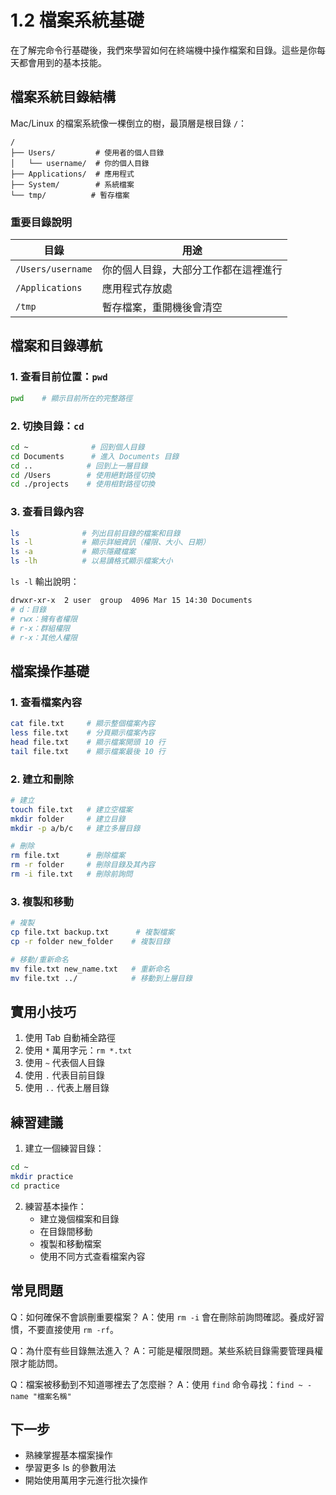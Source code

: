 # 1.2 檔案系統基礎

在了解完命令行基礎後，我們來學習如何在終端機中操作檔案和目錄。這些是你每天都會用到的基本技能。

## 檔案系統目錄結構

Mac/Linux 的檔案系統像一棵倒立的樹，最頂層是根目錄 `/`：



```
/
├── Users/         # 使用者的個人目錄
│   └── username/  # 你的個人目錄
├── Applications/  # 應用程式
├── System/        # 系統檔案
└── tmp/          # 暫存檔案
```

### 重要目錄說明

| 目錄 | 用途 |
|------|------|
| `/Users/username` | 你的個人目錄，大部分工作都在這裡進行 |
| `/Applications` | 應用程式存放處 |
| `/tmp` | 暫存檔案，重開機後會清空 |

## 檔案和目錄導航

### 1. 查看目前位置：`pwd`

```bash
pwd    # 顯示目前所在的完整路徑
```

### 2. 切換目錄：`cd`

```bash
cd ~              # 回到個人目錄
cd Documents      # 進入 Documents 目錄
cd ..            # 回到上一層目錄
cd /Users        # 使用絕對路徑切換
cd ./projects    # 使用相對路徑切換
```

### 3. 查看目錄內容

```bash
ls              # 列出目前目錄的檔案和目錄
ls -l           # 顯示詳細資訊（權限、大小、日期）
ls -a           # 顯示隱藏檔案
ls -lh          # 以易讀格式顯示檔案大小
```

`ls -l` 輸出說明：
```bash
drwxr-xr-x  2 user  group  4096 Mar 15 14:30 Documents
# d：目錄
# rwx：擁有者權限
# r-x：群組權限
# r-x：其他人權限
```

## 檔案操作基礎

### 1. 查看檔案內容

```bash
cat file.txt     # 顯示整個檔案內容
less file.txt    # 分頁顯示檔案內容
head file.txt    # 顯示檔案開頭 10 行
tail file.txt    # 顯示檔案最後 10 行
```

### 2. 建立和刪除

```bash
# 建立
touch file.txt   # 建立空檔案
mkdir folder     # 建立目錄
mkdir -p a/b/c   # 建立多層目錄

# 刪除
rm file.txt      # 刪除檔案
rm -r folder     # 刪除目錄及其內容
rm -i file.txt   # 刪除前詢問
```

### 3. 複製和移動

```bash
# 複製
cp file.txt backup.txt      # 複製檔案
cp -r folder new_folder    # 複製目錄

# 移動/重新命名
mv file.txt new_name.txt   # 重新命名
mv file.txt ../            # 移動到上層目錄
```

## 實用小技巧

1. 使用 Tab 自動補全路徑
2. 使用 `*` 萬用字元：`rm *.txt`
3. 使用 `~` 代表個人目錄
4. 使用 `.` 代表目前目錄
5. 使用 `..` 代表上層目錄

## 練習建議

1. 建立一個練習目錄：
```bash
cd ~
mkdir practice
cd practice
```

2. 練習基本操作：
   - 建立幾個檔案和目錄
   - 在目錄間移動
   - 複製和移動檔案
   - 使用不同方式查看檔案內容

## 常見問題

Q：如何確保不會誤刪重要檔案？
A：使用 `rm -i` 會在刪除前詢問確認。養成好習慣，不要直接使用 `rm -rf`。

Q：為什麼有些目錄無法進入？
A：可能是權限問題。某些系統目錄需要管理員權限才能訪問。

Q：檔案被移動到不知道哪裡去了怎麼辦？
A：使用 `find` 命令尋找：`find ~ -name "檔案名稱"`

## 下一步

- 熟練掌握基本檔案操作
- 學習更多 ls 的參數用法
- 開始使用萬用字元進行批次操作 